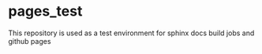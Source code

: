 # pages_test
This repository is used as a test environment for sphinx docs build jobs and github pages

